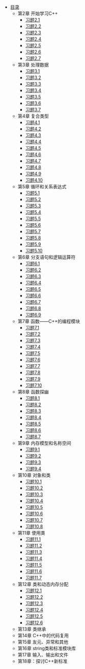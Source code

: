 * [目录](README.md)
    * 第2章 开始学习C++
        * [习题2.1](ch02/ex01.md)
        * [习题2.2](ch02/ex02.md)
        * [习题2.3](ch02/ex03.md)
        * [习题2.4](ch02/ex04.md)
        * [习题2.5](ch02/ex05.md)
        * [习题2.6](ch02/ex06.md)
        * [习题2.7](ch02/ex07.md)
    * 第3章 处理数据
        * [习题3.1](ch03/ex01.md)
        * [习题3.2](ch03/ex02.md)
        * [习题3.3](ch03/ex03.md)
        * [习题3.4](ch03/ex04.md)
        * [习题3.5](ch03/ex05.md)
        * [习题3.6](ch03/ex06.md)
        * [习题3.7](ch03/ex07.md)
    * 第4章 复合类型
        * [习题4.1](ch04/ex01.md)
        * [习题4.2](ch04/ex02.md)
        * [习题4.3](ch04/ex03.md)
        * [习题4.4](ch04/ex04.md)
        * [习题4.5](ch04/ex05.md)
        * [习题4.6](ch04/ex06.md)
        * [习题4.7](ch04/ex07.md)
        * [习题4.8](ch04/ex08.md)
        * [习题4.9](ch04/ex09.md)
        * [习题4.10](ch04/ex10.md)
    * 第5章 循环和关系表达式
        * [习题5.1](ch05/ex01.md)
        * [习题5.2](ch05/ex02.md)
        * [习题5.3](ch05/ex03.md)
        * [习题5.4](ch05/ex04.md)
        * [习题5.5](ch05/ex05.md)
        * [习题5.6](ch05/ex06.md)
        * [习题5.7](ch05/ex07.md)
        * [习题5.8](ch05/ex08.md)
        * [习题5.9](ch05/ex09.md)
        * [习题5.10](ch05/ex10.md)
    * 第6章 分支语句和逻辑运算符
        * [习题6.1](ch06/ex01.md)
        * [习题6.2](ch06/ex02.md)
        * [习题6.3](ch06/ex03.md)
        * [习题6.4](ch06/ex04.md)
        * [习题6.5](ch06/ex05.md)
        * [习题6.6](ch06/ex06.md)
        * [习题6.7](ch06/ex07.md)
        * [习题6.8](ch06/ex08.md)
        * [习题6.9](ch06/ex09.md)
    * 第7章 函数——C++的编程模块
        * [习题7.1](ch07/ex01.md)
        * [习题7.2](ch07/ex02.md)
        * [习题7.3](ch07/ex03.md)
        * [习题7.4](ch07/ex04.md)
        * [习题7.5](ch07/ex05.md)
        * [习题7.6](ch07/ex06.md)
        * [习题7.7](ch07/ex07.md)
        * [习题7.8](ch07/ex08.md)
        * [习题7.9](ch07/ex09.md)
        * [习题7.10](ch07/ex10.md)
    * 第8章 函数探幽
        * [习题8.1](ch08/ex01.md)
        * [习题8.2](ch08/ex02.md)
        * [习题8.3](ch08/ex03.md)
        * [习题8.4](ch08/ex04.md)
        * [习题8.5](ch08/ex05.md)
        * [习题8.6](ch08/ex06.md)
        * [习题8.7](ch08/ex07.md)
    * 第9章 内存模型和名称空间
        * [习题9.1](ch09/ex01.md)
        * [习题9.2](ch09/ex02.md)
        * [习题9.3](ch09/ex03.md)
        * [习题9.4](ch09/ex04.md)
    * 第10章 对象和类
        * [习题10.1](ch10/ex01.md)
        * [习题10.2](ch10/ex02.md)
        * [习题10.3](ch10/ex03.md)
        * [习题10.4](ch10/ex04.md)
        * [习题10.5](ch10/ex05.md)
        * [习题10.6](ch10/ex06.md)
        * [习题10.7](ch10/ex07.md)
        * [习题10.8](ch10/ex08.md)
    * 第11章 使用类
        * [习题11.1](ch11/ex01.md)
        * [习题11.2](ch11/ex02.md)
        * [习题11.3](ch11/ex03.md)
        * [习题11.4](ch11/ex04.md)
        * [习题11.5](ch11/ex05.md)
        * [习题11.6](ch11/ex06.md)
        * [习题11.7](ch11/ex07.md)
    * 第12章 类和动态内存分配
        * [习题12.1](ch12/ex01.md)
        * [习题12.2](ch12/ex02.md)
        * [习题12.3](ch12/ex03.md)
        * [习题12.4](ch12/ex04.md)
        * [习题12.5](ch12/ex05.md)
        * [习题12.6](ch12/ex06.md)
    * 第13章 类继承
    * 第14章 C++中的代码复用
    * 第15章 友元、异常和其他
    * 第16章 string类和标准模块库
    * 第17章 输入、输出和文件
    * 第18章：探讨C++新标准